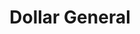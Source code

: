 ---
title: "Dollar General"
url: /philadelphia/dollar-general-frankford-avenue-3/
shop: variety store
---